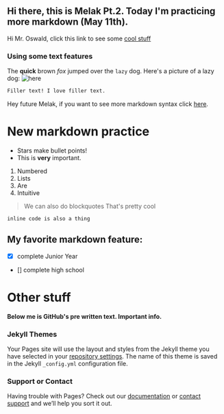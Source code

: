 ## Hi there, this is Melak Pt.2. Today I'm practicing more markdown (May 11th).

Hi Mr. Oswald, click this link to see some [cool stuff](https://www.youtube.com/watch?v=dQw4w9WgXcQ) 


### Using some text features

The **quick** brown _fox_ jumped over the `lazy` dog. Here's a picture of a lazy dog: ![here](https://hips.hearstapps.com/ghk.h-cdn.co/assets/17/44/1509558462-sleeping-bulldog.jpg)

```markdown
Filler text! I love filler text.
```
Hey future Melak, if you want to see more markdown syntax click [here](https://guides.github.com/features/mastering-markdown/).

# New markdown practice
* Stars make bullet points!
* This is **very** important.
1. Numbered
2. Lists
3. Are 
4. Intuitive

> We can also do blockquotes
> That's pretty cool

`inline code is also a thing`

## My favorite markdown feature:
- [x] complete Junior Year
- [] complete high school

# Other stuff

**Below me is GitHub's pre written text. Important info.**
### Jekyll Themes

Your Pages site will use the layout and styles from the Jekyll theme you have selected in your [repository settings](https://github.com/melaksenay/melaksenay.github.io/settings/pages). The name of this theme is saved in the Jekyll `_config.yml` configuration file.

### Support or Contact

Having trouble with Pages? Check out our [documentation](https://docs.github.com/categories/github-pages-basics/) or [contact support](https://support.github.com/contact) and we’ll help you sort it out.
